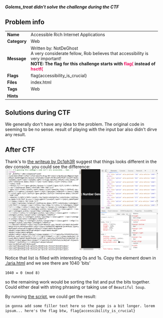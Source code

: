 ##### Golems_treat didn't solve the challenge during the CTF
## Problem info
<table>
  <tr>
    <td><strong>Name</strong></td>
    <td>Accessible Rich Internet Applications</td>
  </tr>
  <tr>
    <td><strong>Category</strong></td>
    <td>Web</td>
  </tr>
  <tr>
    <td><strong>Message</strong></td>
    <td>Written by: NotDeGhost<br>
A very considerate fellow, Rob believes that accessibility is very important!<br>
<b>NOTE: The flag for this challenge starts with <font color = "F11766">flag{</font> instead of <font color = "F11766">hsctf{</font></b>
</td>
  </tr>
  <tr>
    <td><strong>Flags</strong></td>
    <td>flag{accessibility_is_crucial}</td>
  </tr>
  <tr>
    <td><strong>Files</strong></td>
    <td>index.html</td>
  </tr>
  <tr>
    <td><strong>Tags</strong></td>
    <td>Web</td>
  </tr>
  <tr>
    <td><strong>Hints</strong></td>
    <td></td>
  </tr>
</table>

## Solutions during CTF

We generally don't have any idea to the problem.
The original code in seeming to be no sense.
result of playing with the input bar also didn't dirve any result. 

## After CTF

Thank's to [the writeup by Dc1ph3R](https://mrt4ntr4.github.io/HSCTF-ARIA-Writeup/) suggest that things looks different in the dev console.
you could see the difference:
![](./src_vs_elementinspect.PNG)

Notice that list is filled with interesting 0s and 1s. Copy the element down in 
[./aria.html](./aria.html) and we see there are 1040 'bits'

`1040 = 0 (mod 8)`

so the remaining work would be sorting the list and put the bits together. Could either deal with string phrasing or taking use of `Beautiful Soup`.

By running [the script](./phrasing.py), we could get the result:
```
im gonna add some filler text here so the page is a bit longer. lorem ipsum... here's the flag btw, flag{accessibility_is_crucial}
``` 


